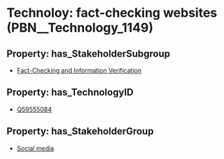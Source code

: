 # Technoloy: __fact-checking websites__ (PBN__Technology_1149)

## Property: has_StakeholderSubgroup

* [Fact-Checking and Information Verification](PBN__TechSubgroup_17)

## Property: has_TechnologyID

* [Q59555084](Q59555084)

## Property: has_StakeholderGroup

* [Social media](PBN__TechGroup_1)

